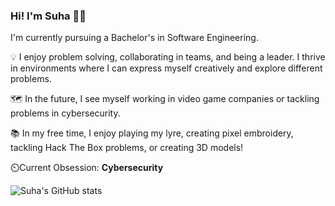 ### Hi! I'm Suha 🌼👋
I'm currently pursuing a Bachelor's in Software Engineering.

💡 I enjoy problem solving, collaborating in teams, and being a leader. I thrive in environments where I can express myself creatively and explore different problems.

🗺️ In the future, I see myself working in video game companies or tackling problems in cybersecurity.

📚 In my free time, I enjoy playing my lyre, creating pixel embroidery, tackling Hack The Box problems, or creating 3D models!

⏲️Current Obsession: **Cybersecurity**

![Suha's GitHub stats](https://github-readme-stats.vercel.app/api?username=suha-ab&show_icons=true&theme=transparent)
<!--
**suha-ab/suha-ab** is a ✨ _special_ ✨ repository because its `README.md` (this file) appears on your GitHub profile.

Here are some ideas to get you started:

- 🔭 I’m currently working on ...
- 🌱 I’m currently learning ...
- 👯 I’m looking to collaborate on ...
- 🤔 I’m looking for help with ...
- 💬 Ask me about ...
- 📫 How to reach me: ...
- 😄 Pronouns: ...
- ⚡ Fun fact: ...
-->
